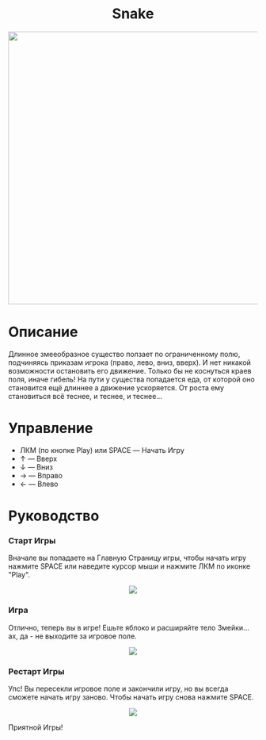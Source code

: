 <h1 align="center">Snake</h1>

<p align="center"> 
<img src="https://media.giphy.com/media/jVO4zAQHgQxlWZL8L1/giphy.gif" width="800" height="550" />
</p>

# Описание
Длинное змееобразное существо ползает по ограниченному полю, подчиняясь приказам игрока (право, лево, вниз, вверх). 
И нет никакой возможности остановить его движение. Только бы не коснуться краев поля, иначе гибель! 
На пути у существа попадается еда, от которой оно становится ещё длиннее а движение ускоряется. От роста ему становиться всё теснее, и теснее, и теснее…

# Управление
* ЛКМ (по кнопке Play) или SPACE — Начать Игру
* ↑ — Вверх
* ↓ — Вниз
* → — Вправо
* ← — Влево

# Руководство
### Старт Игры
Вначале вы попадаете на Главную Страницу игры, чтобы начать игру нажмите SPACE или наведите курсор мыши и нажмите ЛКМ по иконке "Play".
<p align="center"> 
<img src="https://sun9-35.userapi.com/impg/ImKFFgvxq8ZhxMiin8Ra9-2LkmJPGRRLm1grPw/TB17VIyVmGI.jpg?size=717x720&quality=96&sign=03e6caa6f6bbf34aa44c056dc7a10de6&type=album" />
</p>

### Игра
Отлично, теперь вы в игре! Ешьте яблоко и расширяйте тело Змейки... ах, да - не выходите за игровое поле.
<p align="center"> 
<img src="https://sun9-74.userapi.com/impg/nkH-2vqwaR4_iZHO13i1UUVLstwHoaJssG8cHw/lAj9i4qWPJM.jpg?size=718x720&quality=96&sign=67a42b5fe4e57fd792f7ca3f5443b627&type=album" />
</p>

### Рестарт Игры
Упс! Вы пересекли игровое поле и закончили игру, но вы всегда сможете начать игру заново. Чтобы начать игру снова нажмите SPACE.
<p align="center"> 
<img src="https://sun9-34.userapi.com/impg/_vGQN96wC3eLvl9CmLHmWE2VSf0n93kX5To65Q/pVKuczoUOZs.jpg?size=717x720&quality=96&sign=a34f042ef5fa04ffa94c4c8ca5b4e4e5&type=album" />
</p>

Приятной Игры!
